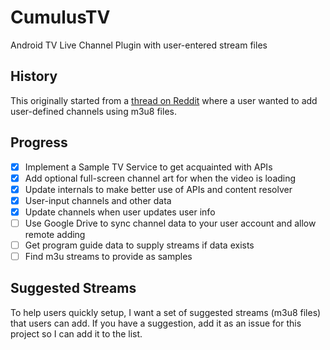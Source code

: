 # CumulusTV
Android TV Live Channel Plugin with user-entered stream files

## History
This originally started from a <a href="https://www.reddit.com/r/AndroidTV/comments/3cslyd/app_that_adds_m3u_iptv_streams_to_the_live/">thread on Reddit</a> 
where a user wanted to add user-defined channels using m3u8 files.

## Progress
* [x] Implement a Sample TV Service to get acquainted with APIs
* [x] Add optional full-screen channel art for when the video is loading 
* [x] Update internals to make better use of APIs and content resolver
* [x] User-input channels and other data
* [x] Update channels when user updates user info
* [ ] Use Google Drive to sync channel data to your user account and allow remote adding
* [ ] Get program guide data to supply streams if data exists
* [ ] Find m3u streams to provide as samples

## Suggested Streams
To help users quickly setup, I want a set of suggested streams (m3u8 files) that users can add. If you have a suggestion, add it as an issue for this project so I can add it to the list.

